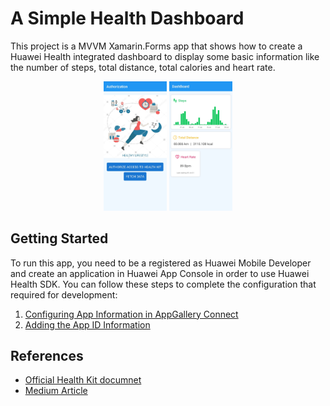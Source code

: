 #  A Simple Health Dashboard  

This project is a MVVM Xamarin.Forms app that shows how to create a Huawei Health integrated dashboard to display some basic information like the number of steps, total distance, total calories and heart rate. 

<p align="middle">
 <img src="./Assets/Screenshot1.jpg" width=20% />
 <img src="./Assets/Screenshot2.jpg" width=20% />
</p>


## Getting Started

To run this app, you need to be a registered as Huawei Mobile Developer and create an application in Huawei App Console in order to use Huawei Health SDK. You can follow these steps to complete the configuration that required for development:

1. [Configuring App Information in AppGallery Connect](https://developer.huawei.com/consumer/en/doc/development/HMS-Plugin-Guides/config-agc-0000001074109946)
2. [Adding the App ID Information](https://developer.huawei.com/consumer/en/doc/development/HMS-Plugin-Guides/setting-package-0000001134821779#EN-US_TOPIC_0000001134821779__section922818182101)

## References

- [Official Health Kit documnet](https://developer.huawei.com/consumer/en/doc/development/HMS-Plugin-Guides/health-introduce-0000001073349887)
- [Medium Article](https://medium.com/huawei-developers/create-a-huawei-health-integrated-dashboard-in-xamarin-forms-b9b3dfab7247) 

